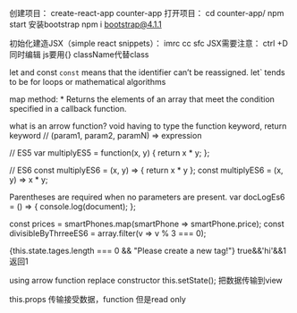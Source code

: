 创建项目：
create-react-app counter-app
打开项目：
cd counter-app/
npm start
安装bootstrap
npm i bootstrap@4.1.1

初始化建造JSX（simple react snippets）：
imrc
cc
sfc
JSX需要注意：
ctrl +D 同时编辑
js要用{}
className代替class

let and const
`const` means that the identifier can’t be reassigned. 
let` tends to be for loops or mathematical algorithms

map method:  * Returns the elements of an array that meet the condition specified in a callback function.



what is an arrow function?
void having to type the function keyword, return keyword 
// (param1, param2, paramN) => expression

// ES5
var multiplyES5 = function(x, y) {
  return x * y;
};

// ES6
const multiplyES6 = (x, y) => { return x * y };
const multiplyES6 = (x, y) => x * y;

Parentheses are required when no parameters are present.
var docLogEs6 = () => { console.log(document); };

const prices = smartPhones.map(smartPhone => smartPhone.price);
const divisibleByThrreeES6 = array.filter(v => v % 3 === 0);


 {this.state.tages.length === 0 && "Please create a new tag!"}
 true&&'hi'&&1 返回1
 

 using arrow function replace constructor
 this.setState(); 把数据传输到view
 
 this.props 传输接受数据，function 但是read only
 
